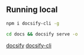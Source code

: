 ## Running local

```bash
npm i docsify-cli -g

cd docs && docsify serve -o
```
[docsify](https://docsify.js.org/#/)
[docsify-cli](https://github.com/docsifyjs/docsify-cli)
